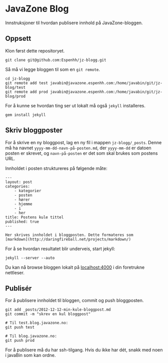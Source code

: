 # JavaZone Blog

Innstruksjoner til hvordan publisere innhold på JavaZone-bloggen.

## Oppsett

Klon først dette repositoryet.

    git clone git@github.com:Espenhh/jz-blogg.git

Så må vi legge bloggen til som en `git remote`.

    cd jz-blogg
    git remote add test javabin@javazone.espenhh.com:/home/javabin/git/jz-blog/test
    git remote add prod javabin@javazone.espenhh.com:/home/javabin/git/jz-blog/prod
	
For å kunne se hvordan ting ser ut lokalt må også `jekyll` installeres.

    gem install jekyll

## Skriv bloggposter

For å skrive en ny bloggpost, lag en ny fil i mappen `jz-blogg/_posts`.
Denne må ha navnet `yyyy-mm-dd-navn-på-posten.md`, der `yyyy-mm-dd` er datoen posten er skrevet, og `navn-på-posten` er det som skal brukes som postens URL.

Innholdet i posten struktureres på følgende måte:

    ---
    layout: post
    categories: 
        - kategorier
        - posten
        - hører
        - hjemme
        - i
        - her
    title: Postens kule tittel
    published: true
    ---

    Her skrives innholdet i bloggposten. Dette formateres som 
    [markdown](http://daringfireball.net/projects/markdown/)

For å se hvordan resultatet blir underveis, start jekyll:

	jekyll --server --auto

Du kan nå browse bloggen lokalt på [localhost:4000](http://localhost:4000) i din foretrukne nettleser.

## Publisér

For å publisere innholdet til bloggen, commit og push bloggposten.

    git add _posts/2012-12-12-min-kule-bloggpost.md
    git commit -m "skrev en kul bloggpost"

    # Til test.blog.javazone.no:
	git push test

    # Til blog.javazone.no:
    git push prod

For å publisere må du har ssh-tilgang. Hvis du ikke har dét, snakk med noen i javaBin som kan ordne.